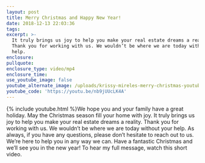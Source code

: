 ```yaml
---
layout: post
title: Merry Christmas and Happy New Year!
date: 2018-12-13 22:03:36
tags:
excerpt: >-
  It truly brings us joy to help you make your real estate dreams a reality.
  Thank you for working with us. We wouldn’t be where we are today without your
  help.
enclosure:
pullquote:
enclosure_type: video/mp4
enclosure_time:
use_youtube_image: false
youtube_alternate_image: /uploads/krissy-mireles-merry-christmas-youtube.jpg
youtube_code: 'https://youtu.be/nb9jUUcLK4A'
---
```


{% include youtube.html %}We hope you and your family have a great holiday. May the Christmas season fill your home with joy. It truly brings us joy to help you make your real estate dreams a reality. Thank you for working with us. We wouldn’t be where we are today without your help. As always, if you have any questions, please don’t hesitate to reach out to us. We’re here to help you in any way we can. Have a fantastic Christmas and we’ll see you in the new year! To hear my full message, watch this short video.

&nbsp;